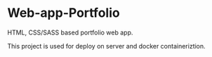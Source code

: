 # Web-app-Portfolio
HTML, CSS/SASS based portfolio web app.


This project is used for deploy on server and  docker containeriztion. 
